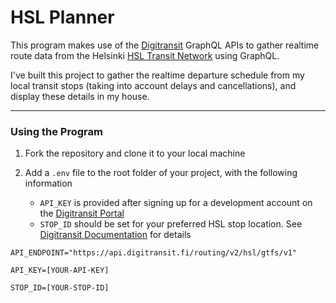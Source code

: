 # HSL Planner

This program makes use of the [Digitransit](https://digitransit.fi/en/developers/) GraphQL APIs to gather realtime route data from the Helsinki [HSL Transit Network](https://www.hsl.fi/en) using GraphQL.

I've built this project to gather the realtime departure schedule from my local transit stops (taking into account delays and cancellations), and display these details in my house.

---

### Using the Program

1. Fork the repository and clone it to your local machine

2. Add a `.env` file to the root folder of your project, with the following information
   - `API_KEY` is provided after signing up for a development account on the [Digitransit Portal](https://portal-api.digitransit.fi/)
   - `STOP_ID` should be set for your preferred HSL stop location. See [Digitransit Documentation](https://digitransit.fi/en/developers/apis/1-routing-api/stops/) for details

```
API_ENDPOINT="https://api.digitransit.fi/routing/v2/hsl/gtfs/v1"

API_KEY=[YOUR-API-KEY]

STOP_ID=[YOUR-STOP-ID]
```
